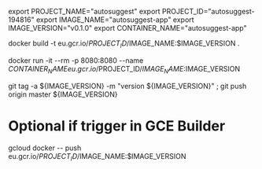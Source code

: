export PROJECT_NAME="autosuggest"
export PROJECT_ID="autosuggest-194816"
export IMAGE_NAME="autosuggest-app"
export IMAGE_VERSION="v0.1.0"
export CONTAINER_NAME="autosuggest-app"

docker build -t eu.gcr.io/$PROJECT_ID/$IMAGE_NAME:$IMAGE_VERSION .

docker run -it --rm -p 8080:8080 --name $CONTAINER_NAME eu.gcr.io/$PROJECT_ID/$IMAGE_NAME:$IMAGE_VERSION

git tag -a ${IMAGE_VERSION} -m "version ${IMAGE_VERSION}" ; git push origin master ${IMAGE_VERSION}

# Optional if trigger in GCE Builder
gcloud docker -- push eu.gcr.io/$PROJECT_ID/$IMAGE_NAME:$IMAGE_VERSION

